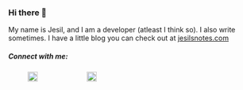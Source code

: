 ### Hi there 👋

My name is Jesil, and I am a developer (atleast I think so). 
I also write sometimes. I have a little blog you can check out at <a href="https://www.jesilsnotes.com/">jesilsnotes.com</a>

<!--
**the-provost/the-provost** is a ✨ _special_ ✨ repository because its `README.md` (this file) appears on your GitHub profile.

Here are some ideas to get you started:

- 🔭 I’m currently working on ...
- 🌱 I’m currently learning ...
- 👯 I’m looking to collaborate on ...
- 🤔 I’m looking for help with ...
- 💬 Ask me about ...
- 📫 How to reach me: ...
- 😄 Pronouns: ...
- ⚡ Fun fact: ...
-->

##### Connect with me: 

&nbsp;&nbsp;&nbsp; &nbsp;&nbsp;&nbsp;&nbsp;&nbsp;
<a href="https://twitter.com/jesiljose"><img src="https://img.icons8.com/android/24/000000/twitter.png" height="20px" width="20px"/></a>
&nbsp;&nbsp;&nbsp; &nbsp;&nbsp;&nbsp; &nbsp;&nbsp;&nbsp; &nbsp;&nbsp;&nbsp; &nbsp;&nbsp;&nbsp; &nbsp;&nbsp;&nbsp;
<a href="https://www.linkedin.com/in/jesiljose/"><img src="https://img.icons8.com/android/24/000000/linkedin.png" height="20px" width="20px"/></a>
